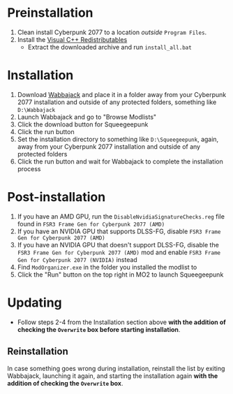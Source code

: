 # Preinstallation

1. Clean install Cyberpunk 2077 to a location _outside_ `Program Files`.
2. Install the [Visual C++ Redistributables](https://www.techpowerup.com/download/visual-c-redistributable-runtime-package-all-in-one/)
   - Extract the downloaded archive and run `install_all.bat`

# Installation

1. Download [Wabbajack](https://www.wabbajack.org) and place it in a folder away from your Cyberpunk 2077 installation and outside of any protected folders, something like `D:\Wabbajack`
2. Launch Wabbajack and go to "Browse Modlists"
3. Click the download button for Squeegeepunk
4. Click the run button
5. Set the installation directory to something like `D:\Squeegeepunk`, again, away from your Cyberpunk 2077 installation and outside of any protected folders
6. Click the run button and wait for Wabbajack to complete the installation process

# Post-installation

1. If you have an AMD GPU, run the `DisableNvidiaSignatureChecks.reg` file found in `FSR3 Frame Gen for Cyberpunk 2077 (AMD)`
2. If you have an NVIDIA GPU that supports DLSS-FG, disable `FSR3 Frame Gen for Cyberpunk 2077 (AMD)`
3. If you have an NVIDIA GPU that doesn't support DLSS-FG, disable the `FSR3 Frame Gen for Cyberpunk 2077 (AMD)` mod and enable `FSR3 Frame Gen for Cyberpunk 2077 (NVIDIA)` instead
4. Find `ModOrganizer.exe` in the folder you installed the modlist to
5. Click the "Run" button on the top right in MO2 to launch Squeegeepunk

# Updating

- Follow steps 2-4 from the Installation section above **with the addition of checking the `Overwrite` box before starting installation**.

## Reinstallation

In case something goes wrong during installation, reinstall the list by exiting Wabbajack, launching it again, and starting the installation again **with the addition of checking the `Overwrite` box**.

